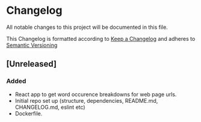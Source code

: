 # Changelog

All notable changes to this project will be documented in this file.

This Changelog is formatted according to [Keep a Changelog](https://keepachangelog.com/en/1.1.0/) and adheres to [Semantic Versioning](https://semver.org/spec/v2.0.0.html)

## [Unreleased]

### Added

- React app to get word occurence breakdowns for web page urls.
- Initial repo set up (structure, dependencies, README.md, CHANGELOG.md, eslint etc)
- Dockerfile.
